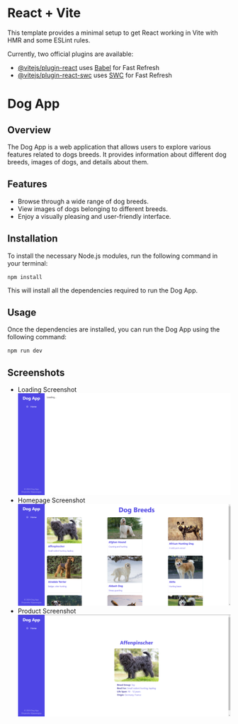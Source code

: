 # React + Vite

This template provides a minimal setup to get React working in Vite with HMR and some ESLint rules.

Currently, two official plugins are available:

- [@vitejs/plugin-react](https://github.com/vitejs/vite-plugin-react/blob/main/packages/plugin-react/README.md) uses [Babel](https://babeljs.io/) for Fast Refresh
- [@vitejs/plugin-react-swc](https://github.com/vitejs/vite-plugin-react-swc) uses [SWC](https://swc.rs/) for Fast Refresh


# Dog App

## Overview

The Dog App is a web application that allows users to explore various features related to dogs breeds. It provides information about different dog breeds, images of dogs, and details about them. 

## Features

- Browse through a wide range of dog breeds.
- View images of dogs belonging to different breeds.
- Enjoy a visually pleasing and user-friendly interface.

## Installation

To install the necessary Node.js modules, run the following command in your terminal:

```
npm install
```


This will install all the dependencies required to run the Dog App.

## Usage

Once the dependencies are installed, you can run the Dog App using the following command:

```
npm run dev
```

## Screenshots
- Loading Screenshot
![Loading Screenshot](Loading.png)
- Homepage Screenshot
![Homepage Screenshot](homepage.png)
- Product Screenshot
![Product Page](productpage.png)
